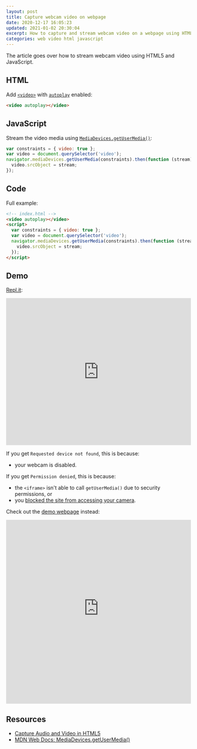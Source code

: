 ```yaml
---
layout: post
title: Capture webcam video on webpage
date: 2020-12-17 16:05:23
updated: 2021-01-02 20:30:04
excerpt: How to capture and stream webcam video on a webpage using HTML5 and JavaScript.
categories: web video html javascript
---
```


The article goes over how to stream webcam video using HTML5 and JavaScript.

## HTML

Add [`<video>`](https://developer.mozilla.org/docs/Web/HTML/Element/video) with [`autoplay`](https://developer.mozilla.org/docs/Web/HTML/Element/video#attr-autoplay) enabled:

```html
<video autoplay></video>
```

## JavaScript

Stream the video media using [`MediaDevices.getUserMedia()`](https://developer.mozilla.org/docs/Web/API/MediaDevices/getUserMedia):

```js
var constraints = { video: true };
var video = document.querySelector('video');
navigator.mediaDevices.getUserMedia(constraints).then(function (stream) {
  video.srcObject = stream;
});
```

## Code

Full example:

```html
<!-- index.html -->
<video autoplay></video>
<script>
  var constraints = { video: true };
  var video = document.querySelector('video');
  navigator.mediaDevices.getUserMedia(constraints).then(function (stream) {
    video.srcObject = stream;
  });
</script>
```

## Demo

[Repl.it](https://repl.it/@remarkablemark/webcam-video):

<p>
<iframe height="400px" width="100%" src="https://repl.it/@remarkablemark/webcam-video?lite=true" scrolling="no" frameborder="no" allowtransparency="true" allowfullscreen="true" sandbox="allow-forms allow-pointer-lock allow-popups allow-same-origin allow-scripts allow-modals"></iframe>
</p>

If you get `Requested device not found`, this is because:

- your webcam is disabled.

If you get `Permission denied`, this is because:

- the `<iframe>` isn't able to call `getUserMedia()` due to security permissions, or
- you [blocked the site from accessing your camera](https://support.google.com/chrome/answer/2693767).

Check out the [demo webpage](https://webcam-video.remarkablemark.repl.co/) instead:

<iframe height="500px" width="100%" src="https://webcam-video.remarkablemark.repl.co/" allow="camera" frameborder="no"></iframe>

## Resources

- [Capture Audio and Video in HTML5](https://www.html5rocks.com/en/tutorials/getusermedia/intro/)
- [MDN Web Docs: MediaDevices.getUserMedia()](https://developer.mozilla.org/docs/Web/API/MediaDevices/getUserMedia)
